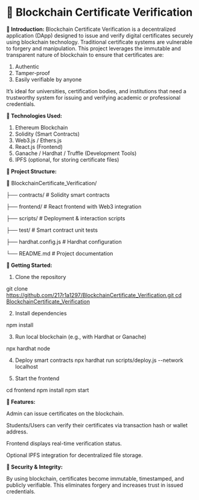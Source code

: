 # 📜 Blockchain Certificate Verification
**📌 Introduction:**
Blockchain Certificate Verification is a decentralized application (DApp) designed to issue and verify digital certificates securely using
blockchain technology. Traditional certificate systems are vulnerable to forgery and manipulation. This project leverages the immutable and 
transparent nature of blockchain to ensure that certificates are:

1. Authentic
2. Tamper-proof
3. Easily verifiable by anyone

It’s ideal for universities, certification bodies, and institutions that need a trustworthy system for issuing and
verifying academic or professional credentials.

**🧠 Technologies Used:**

1. Ethereum Blockchain
2. Solidity (Smart Contracts)
3. Web3.js / Ethers.js
4. React.js (Frontend)
5. Ganache / Hardhat / Truffle (Development Tools)
6. IPFS (optional, for storing certificate files)

**📂 Project Structure:**

📁 BlockchainCertificate_Verification/

├── contracts/            # Solidity smart contracts

├── frontend/             # React frontend with Web3 integration

├── scripts/              # Deployment & interaction scripts

├── test/                 # Smart contract unit tests

├── hardhat.config.js     # Hardhat configuration

└── README.md             # Project documentation

**🚀 Getting Started:**

1. Clone the repository

git clone [https://github.com/217r1a1297/BlockchainCertificate_Verification.git
cd BlockchainCertificate_Verification](https://github.com/217r1a1297/BlockchainCertificate_Verification)

2. Install dependencies

npm install

3. Run local blockchain (e.g., with Hardhat or Ganache)

npx hardhat node

4. Deploy smart contracts
npx hardhat run scripts/deploy.js --network localhost

6. Start the frontend

cd frontend
npm install
npm start

**📸 Features:**

Admin can issue certificates on the blockchain.

Students/Users can verify their certificates via transaction hash or wallet address.

Frontend displays real-time verification status.

Optional IPFS integration for decentralized file storage.

**🔐 Security & Integrity:**

By using blockchain, certificates become immutable, timestamped, and publicly verifiable. This eliminates forgery and increases trust in issued credentials.

